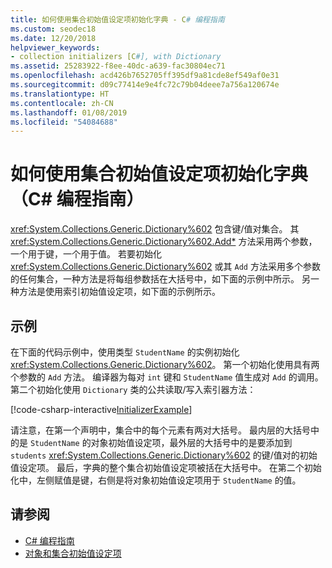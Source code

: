 ```yaml
---
title: 如何使用集合初始值设定项初始化字典 - C# 编程指南
ms.custom: seodec18
ms.date: 12/20/2018
helpviewer_keywords:
- collection initializers [C#], with Dictionary
ms.assetid: 25283922-f8ee-40dc-a639-fac30804ec71
ms.openlocfilehash: acd426b7652705ff395df9a81cde8ef549af0e31
ms.sourcegitcommit: d09c77414e9e4fc72c79b04deee7a756a120674e
ms.translationtype: HT
ms.contentlocale: zh-CN
ms.lasthandoff: 01/08/2019
ms.locfileid: "54084688"
---
```

# <a name="how-to-initialize-a-dictionary-with-a-collection-initializer-c-programming-guide"></a>如何使用集合初始值设定项初始化字典（C# 编程指南）

<xref:System.Collections.Generic.Dictionary%602> 包含键/值对集合。 其 <xref:System.Collections.Generic.Dictionary%602.Add*> 方法采用两个参数，一个用于键，一个用于值。 若要初始化 <xref:System.Collections.Generic.Dictionary%602> 或其 `Add` 方法采用多个参数的任何集合，一种方法是将每组参数括在大括号中，如下面的示例中所示。 另一种方法是使用索引初始值设定项，如下面的示例所示。

## <a name="example"></a>示例

在下面的代码示例中，使用类型 `StudentName` 的实例初始化 <xref:System.Collections.Generic.Dictionary%602>。  第一个初始化使用具有两个参数的 `Add` 方法。 编译器为每对 `int` 键和 `StudentName` 值生成对 `Add` 的调用。 第二个初始化使用 `Dictionary` 类的公共读取/写入索引器方法：

[!code-csharp-interactive[InitializerExample](../../../../samples/snippets/csharp/programming-guide/classes-and-structs/object-collection-initializers/HowToDictionaryInitializer.cs#HowToDictionaryInitializer)]  

请注意，在第一个声明中，集合中的每个元素有两对大括号。 最内层的大括号中的是 `StudentName` 的对象初始值设定项，最外层的大括号中的是要添加到 `students` <xref:System.Collections.Generic.Dictionary%602> 的键/值对的初始值设定项。 最后，字典的整个集合初始值设定项被括在大括号中。 在第二个初始化中，左侧赋值是键，右侧是将对象初始值设定项用于 `StudentName` 的值。

## <a name="see-also"></a>请参阅

- [C# 编程指南](../../../csharp/programming-guide/index.md)
- [对象和集合初始值设定项](../../../csharp/programming-guide/classes-and-structs/object-and-collection-initializers.md)
